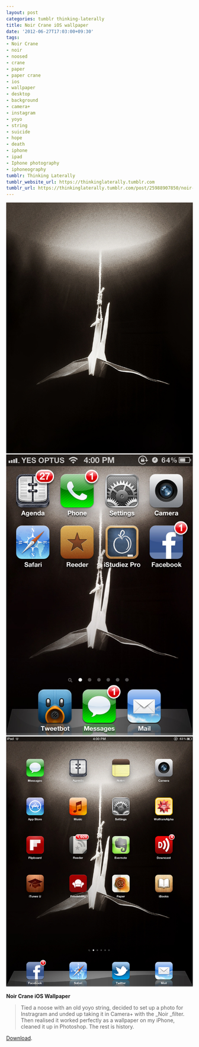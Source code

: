 ```yaml
---
layout: post
categories: tumblr thinking-laterally
title: Noir Crane iOS wallpaper
date: '2012-06-27T17:03:00+09:30'
tags:
- Noir Crane
- noir
- noosed
- crane
- paper
- paper crane
- ios
- wallpaper
- desktop
- background
- camera+
- instagram
- yoyo
- string
- suicide
- hope
- death
- iphone
- ipad
- Iphone photography
- iphoneography
tumblr: Thinking Laterally
tumblr_website_url: https://thinkinglaterally.tumblr.com
tumblr_url: https://thinkinglaterally.tumblr.com/post/25988907850/noir-crane-ios-wallpaper-tied-a-noose-with-an
---
```

 ![](/content/images/tumblr/thinking-laterally/tumblr_m69mbl45u71qh9he3o1_1280.jpg)  
 ![](/content/images/tumblr/thinking-laterally/tumblr_m69mbl45u71qh9he3o2_640.jpg)  
 ![](/content/images/tumblr/thinking-laterally/tumblr_m69mbl45u71qh9he3o4_1280.jpg)  
  

**Noir Crane iOS Wallpaper**

> Tied a noose with an old yoyo string, decided to set up a photo for Instragram and unded up taking it in Camera+ with the&nbsp;_Noir&nbsp;_filter. Then realised it worked perfectly as a wallpaper on my iPhone, cleaned it up in Photoshop. The rest is history.

[Download](http://i.imgur.com/zvfm3.jpg).

